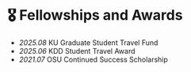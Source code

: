 # 🎖 Fellowships and Awards
- *2025.08* KU Graduate Student Travel Fund
- *2025.06* KDD Student Travel Award
- *2021.07* OSU Continued Success Scholarship
